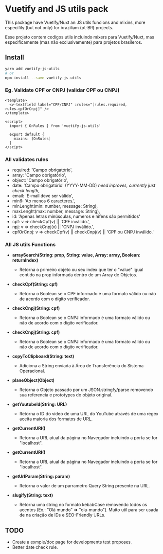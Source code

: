 # Vuetify and JS utils pack

This package have Vuetify/Nuxt an JS utils funcions and mixins, more especifily (but not only) for braziliam (pt-BR) projects.

Esse projeto contem codigos utils incluindo mixers para Vuetify/Nuxt, mas especificamente (mas não exclusivamente) para projetos brasileros.

## Install

```bash
yarn add vuetify-js-utils
# or
npm install --save vuetify-js-utils
```
### Eg. Validate CPF or CNPJ (validar CPF ou CNPJ)

```vue
<template>
  <v-textfield label="CPF/CNPJ" :rules="[rules.required, rules.cpfOrCnpj]" />
</template>

<script>
  import { OnRules } from 'vuetify-js-utils'

  export default {
    mixins: [OnRules]
  }
</scipt>
````
### All validates rules
- required: 'Campo obrigatório',
- array: 'Campo obrigatório',
- object: 'Campo obrigatório',
- date: 'Campo obrigatório' (YYYY-MM-DD) *need inproves, currently just check length*,
- email: 'E-mail deve ser válido',
- min6: 'Ao menos 6 caracteres.',
- minLenght(min: number, message: String),
- maxLenght(max: number, message: String),
- id: 'Apenas letras minúsculas, numeros e hifens são permitidos'
- cpf: v => checkCpf(v) || 'CPF inválido.',
- npj: v => checkCnpj(v) || 'CNPJ inválido.',
- cpfOrCnpj: v => checkCpf(v) || checkCnpj(v) || 'CPF ou CNPJ inválido.'

### All JS utils Functions

- **arraySearch(String: prop, String: value, Array: array, Boolean: returnIndex)**
  - Retorna o primeiro objeto ou seu index que ter o "value" igual contido na prop informada dentro de um Array de Objetos.

- **checkCpf(String: cpf)**
  - Retorna o Boolean se o CPF informado é uma formato válido ou não de acordo com o digito verificador.

- **checkCnpj(String: cpf)**
  - Retorna o Boolean se o CNPJ informado é uma formato válido ou não de acordo com o digito verificador.

- **checkCnpj(String: cpf)**
  - Retorna o Boolean se o CNPJ informado é uma formato válido ou não de acordo com o digito verificador.

- **copyToClipboard(String: text)**
  - Adiciona a String enviada à Área de Transferência do Sistema Operacional.

- **planeObject(Object)**
  - Retorna o Objeto passado por um JSON.stringfy/parse removendo sua referencia e prototypes do objeto original.

- **getYoutubeId(String: URL)**
  - Retorna o ID do video de uma URL do YouTube através de uma regex aceita maioria dos formatos de URL.

- **getCurrentURI()**
  - Retorna a URL atual da página no Navegador incluindo a porta se for "localhost".

- **getCurrentURI()**
  - Retorna a URL atual da página no Navegador incluindo a porta se for "localhost".

- **getUrlParam(String: param)**
  - Retorna o valor de um parrametro Query String presente na URL.

- **slugify(String: text)**
  - Retorna uma string no formato kebabCase removendo todos os acentos (Ex.: "Olá mundo" =>  "ola-mundo"). Muito util para ser usada de na criação de IDs e SEO-Friendly URLs.

## TODO
- Create a exmple/doc page for developments test proposes.
- Better date check rule.
